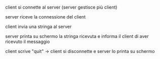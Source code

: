 client si connette al server (server gestisce più client)

server riceve la connessione del client

client invia una stringa al server

server printa su schermo la stringa ricevuta e informa il client di aver ricevuto il messaggio

client scrive "quit" -> client si disconnette e server lo printa su schermo
